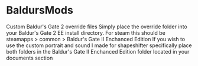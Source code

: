 # BaldursMods
Custom Baldur's Gate 2 override files
Simply place the override folder into your Baldur's Gate 2 EE install directory.
For steam this should be steamapps > common > Baldur's Gate II Enchanced Edition
If you wish to use the custom portrait and sound I made for shapeshifter specifically place both folders in the Baldur's Gate II Enchanced Edition folder located in your  documents section
